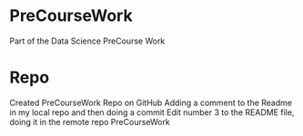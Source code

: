 # PreCourseWork
Part of the Data Science PreCourse Work
# Repo
Created PreCourseWork Repo on GitHub
Adding a comment to the Readme in my local repo and then doing a commit
Edit number 3 to the README file, doing it in the remote repo PreCourseWork
